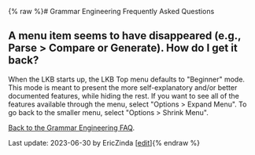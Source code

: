 {% raw %}# Grammar Engineering Frequently Asked Questions

## A menu item seems to have disappeared (e.g., Parse &gt; Compare or Generate). How do I get it back?

When the LKB starts up, the LKB Top menu defaults to "Beginner" mode.
This mode is meant to present the more self-explanatory and/or better
documented features, while hiding the rest. If you want to see all of
the features available through the menu, select "Options &gt; Expand
Menu". To go back to the smaller menu, select "Options &gt; Shrink
Menu".

[Back to the Grammar Engineering FAQ](https://delph-in.github.io/docs/matrix/GrammarEngineeringFAQ).

Last update: 2023-06-30 by EricZinda [[edit](https://github.com/delph-in/docs/wiki/GeFaqExpandMenu/_edit)]{% endraw %}
